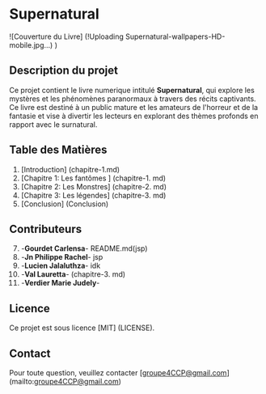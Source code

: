 # Supernatural
![Couverture du Livre] (!Uploading Supernatural-wallpapers-HD-mobile.jpg…)
)

## **Description du projet**
 Ce projet contient le livre numerique intitulé **Supernatural**, qui explore les mystères et les phénomènes paranormaux à travers des récits captivants. Ce livre est destiné à un public mature et les amateurs de l'horreur et de la fantasie et vise à divertir les lecteurs en explorant des thèmes profonds en rapport avec le surnatural.

## **Table des Matières**
1. [Introduction] (chapitre-1.md)
2. [Chapitre 1: Les fantômes ] (chapitre-1. md)
3. [Chapitre 2: Les Monstres] (chapitre-2. md)
4. [Chapitre 3: Les légendes] (chapitre-3. md)
5. [Conclusion] (Conclusion)

## **Contributeurs**

7. -**Gourdet Carlensa**- README.md(jsp)
8. -**Jn Philippe Rachel**- jsp
9. -**Lucien Jalaluthza**- idk
10. -**Val Lauretta**- (chapitre-3. md)
11. -**Verdier Marie Judely**-

 ## **Licence**

Ce projet est sous licence [MIT] (LICENSE).

## **Contact**

Pour toute question, veuillez contacter [groupe4CCP@gmail.com] (mailto:groupe4CCP@gmail.com)

